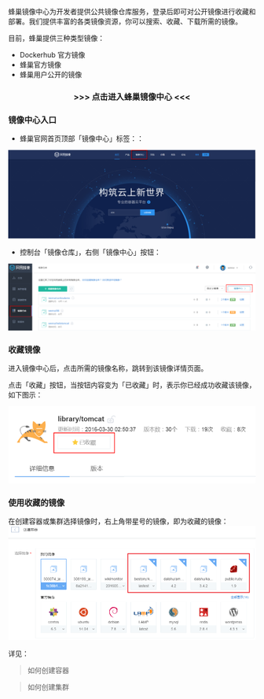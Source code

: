 蜂巢镜像中心为开发者提供公共镜像仓库服务，登录后即可对公开镜像进行收藏和部署。我们提供丰富的各类镜像资源，你可以搜索、收藏、下载所需的镜像。

目前，蜂巢提供三种类型镜像：

* Dockerhub 官方镜像
* 蜂巢官方镜像
* 蜂巢用户公开的镜像

### <center> >>> 点击进入蜂巢镜像中心 <<< </center>

### **镜像中心入口**

* 蜂巢官网首页顶部「镜像中心」标签：：

![](./image/收藏镜像_镜象中心入口.png)

* 控制台「镜像仓库」，右侧「镜像中心」按钮：

![](./image/收藏镜像_按钮位置.png)

### 收藏镜像

进入镜像中心后，点击所需的镜像名称，跳转到该镜像详情页面。

点击「收藏」按钮，当按钮内容变为「已收藏」时，表示你已经成功收藏该镜像，如下图示：

![](./image/收藏镜像_收藏镜像.png)

### 使用收藏的镜像

在创建容器或集群选择镜像时，右上角带星号的镜像，即为收藏的镜像：
![](./image/使用收藏的镜像创建容器.png)

详见：

> 如何创建容器

> 如何创建集群